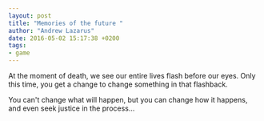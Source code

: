 ```yaml
---
layout: post
title: "Memories of the future "
author: "Andrew Lazarus"
date: 2016-05-02 15:17:38 +0200
tags:
- game
---
```


At the moment of death, we see our entire lives flash before our eyes.
Only this time, you get a change to change something in that flashback.

You can't change what will happen, but you can change how it happens,
and even seek justice in the process...
